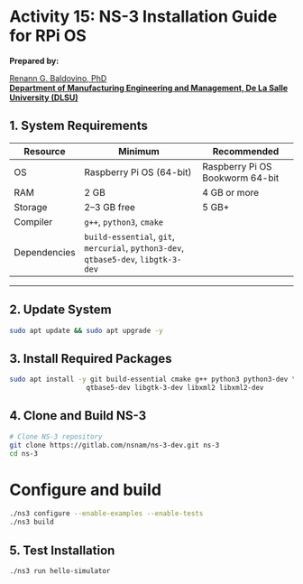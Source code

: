 # Activity 15: NS-3 Installation Guide for RPi OS

**Prepared by:**  

[Renann G. Baldovino, PhD](https://www.dlsu.edu.ph/colleges/gcoe/academic-departments/manufacturing-engineering-management/faculty-profile/renann-baldovino/)  
**[Department of Manufacturing Engineering and Management, De La Salle University (DLSU)](https://www.dlsu.edu.ph/colleges/gcoe/academic-departments/manufacturing-engineering-management/)**

## 1. System Requirements

| Resource | Minimum | Recommended |
|-----------|----------|-------------|
| OS | Raspberry Pi OS (64-bit) | Raspberry Pi OS Bookworm 64-bit |
| RAM | 2 GB | 4 GB or more |
| Storage | 2–3 GB free | 5 GB+ |
| Compiler | `g++`, `python3`, `cmake` |
| Dependencies | `build-essential`, `git`, `mercurial`, `python3-dev`, `qtbase5-dev`, `libgtk-3-dev` |

---
## 2. Update System
```bash
sudo apt update && sudo apt upgrade -y
```
## 3. Install Required Packages
```bash
sudo apt install -y git build-essential cmake g++ python3 python3-dev \
                   qtbase5-dev libgtk-3-dev libxml2 libxml2-dev
```
## 4. Clone and Build NS-3
```bash
# Clone NS-3 repository
git clone https://gitlab.com/nsnam/ns-3-dev.git ns-3
cd ns-3
```
# Configure and build
```bash
./ns3 configure --enable-examples --enable-tests
./ns3 build
```
## 5. Test Installation
```bash
./ns3 run hello-simulator
```
